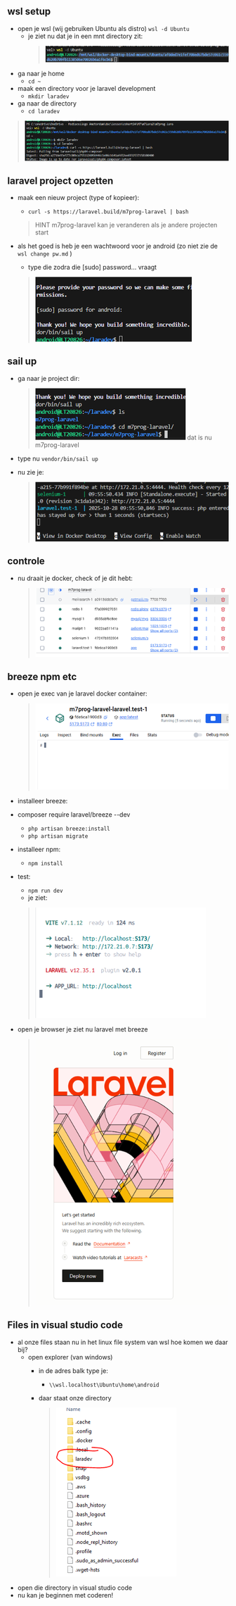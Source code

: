 ## wsl setup

- open je wsl (wij gebruiken Ubuntu als distro)
    `wsl -d Ubuntu`
    - je ziet nu dat je in een mnt directory zit:
        > ![](img/mnt.PNG)
- ga naar je home 
    - `cd ~`
- maak een directory voor je laravel development
    - `mkdir laradev`
- ga naar de directory
    - `cd laradev`

> ![](img/initcmd.PNG)
## laravel project opzetten

- maak een nieuw project (type of kopieer):
    - `curl -s https://laravel.build/m7prog-laravel | bash`

    > HINT m7prog-laravel kan je veranderen als je andere projecten start
- als het goed is heb je een wachtwoord voor je android (zo niet zie de `wsl change pw.md` )
    - type die zodra die [sudo] password... vraagt
    > ![](img/sudoandroid.PNG)


## sail up

- ga naar je project dir:
    > ![](img/naarproject.PNG)
    > dat is nu m7prog-laravel

- type nu `vendor/bin/sail up`

- nu zie je:

    > ![](img/sailup.PNG)
## controle

- nu draait je docker, check of je dit hebt:
    > ![](img/docker.PNG)

## breeze npm etc

- open je exec van je laravel docker container:
    > ![](img/dockerterm.PNG)
    
- installeer breeze:
- composer require laravel/breeze --dev
    - `php artisan breeze:install`
    - `php artisan migrate`

- installeer npm:
    - `npm install`
- test:
    - `npm run dev`
    - je ziet:
    > ![](img/nodeup.PNG)
    
- open je browser je ziet nu laravel met breeze
    > ![](img/laralocal.PNG)

## Files in visual studio code

- al onze files staan nu in het linux file system van wsl hoe komen we daar bij?
    - open explorer (van windows)
        - in de adres balk type je:
            - `\\wsl.localhost\Ubuntu\home\android`

        - daar staat onze directory
            > ![](img/laradev.PNG)
- open die directory in visual studio code
- nu kan je beginnen met coderen!